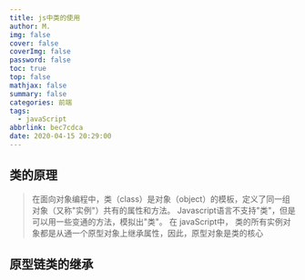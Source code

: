 ```yaml
---
title: js中类的使用
author: M.
img: false
cover: false
coverImg: false
password: false
toc: true
top: false
mathjax: false
summary: false
categories: 前端
tags:
  - javaScript
abbrlink: bec7cdca
date: 2020-04-15 20:29:00
---
```


## 类的原理

>在面向对象编程中，类（class）是对象（object）的模板，定义了同一组对象（又称"实例"）共有的属性和方法。
Javascript语言不支持"类"，但是可以用一些变通的方法，模拟出"类"。
> 在 javaScript中， 类的所有实例对象都是从通一个原型对象上继承属性，因此，原型对象是类的核心

<!-- more -->
## 原型链类的继承

